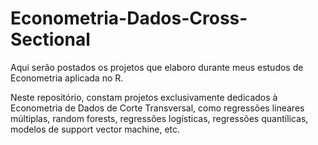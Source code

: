 # Econometria-Dados-Cross-Sectional
Aqui serão postados os projetos que elaboro durante meus estudos de Econometria aplicada no R.

Neste repositório, constam projetos exclusivamente dedicados à Econometria de Dados de Corte Transversal, como regressões lineares múltiplas, random forests, regressões logísticas, regressões quantílicas, modelos de support vector machine, etc.


